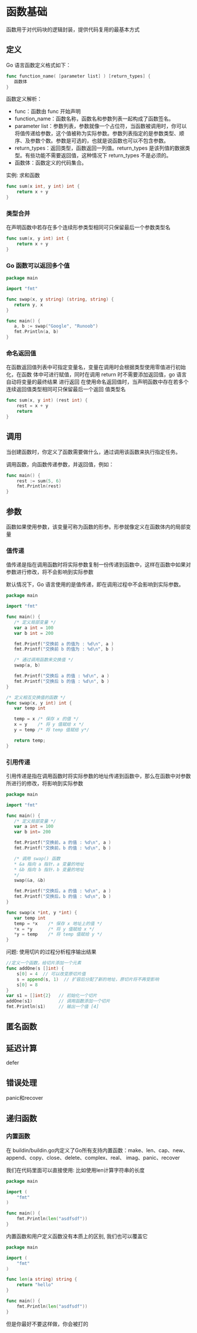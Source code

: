 # 函数基础

函数用于对代码块的逻辑封装，提供代码复用的最基本方式

## 定义

Go 语言函数定义格式如下：

```go
func function_name( [parameter list] ) [return_types] {
   函数体
}
```

函数定义解析：

+ func：函数由 func 开始声明
+ function_name：函数名称，函数名和参数列表一起构成了函数签名。
+ parameter list：参数列表，参数就像一个占位符，当函数被调用时，你可以将值传递给参数，这个值被称为实际参数。参数列表指定的是参数类型、顺序、及参数个数。参数是可选的，也就是说函数也可以不包含参数。
+ return_types：返回类型，函数返回一列值。return_types 是该列值的数据类型。有些功能不需要返回值，这种情况下 return_types 不是必须的。
+ 函数体：函数定义的代码集合。

实例: 求和函数

```go
func sum(x int, y int) int {
    return x + y
}
```

### 类型合并

在声明函数中若存在多个连续形参类型相同可只保留最后一个参数类型名

```go
func sum(x, y int) int {
    return x + y
}
```

### Go 函数可以返回多个值

```go
package main

import "fmt"

func swap(x, y string) (string, string) {
   return y, x
}

func main() {
   a, b := swap("Google", "Runoob")
   fmt.Println(a, b)
}
```

### 命名返回值

在函数返回值列表中可指定变量名，变量在调用时会根据类型使用零值进行初始化，在函数
体中可进行赋值，同时在调用 return 时不需要添加返回值，go 语言自动将变量的最终结果
进行返回
在使用命名返回值时，当声明函数中存在若多个连续返回值类型相同可只保留最后一个返回
值类型名

```go
func sum(x, y int) (rest int) {
    rest = x + y
    return
}
```

## 调用

当创建函数时，你定义了函数需要做什么，通过调用该函数来执行指定任务。

调用函数，向函数传递参数，并返回值，例如：

```go
func main() {
    rest := sum(5, 6)
    fmt.Println(rest)
}
```

## 参数

函数如果使用参数，该变量可称为函数的形参。形参就像定义在函数体内的局部变量

### 值传递

值传递是指在调用函数时将实际参数复制一份传递到函数中，这样在函数中如果对参数进行修改，将不会影响到实际参数

默认情况下，Go 语言使用的是值传递，即在调用过程中不会影响到实际参数。

```go
package main

import "fmt"

func main() {
   /* 定义局部变量 */
   var a int = 100
   var b int = 200

   fmt.Printf("交换前 a 的值为 : %d\n", a )
   fmt.Printf("交换前 b 的值为 : %d\n", b )

   /* 通过调用函数来交换值 */
   swap(a, b)

   fmt.Printf("交换后 a 的值 : %d\n", a )
   fmt.Printf("交换后 b 的值 : %d\n", b )
}

/* 定义相互交换值的函数 */
func swap(x, y int) int {
   var temp int

   temp = x /* 保存 x 的值 */
   x = y    /* 将 y 值赋给 x */
   y = temp /* 将 temp 值赋给 y*/

   return temp;
}
```

### 引用传递

引用传递是指在调用函数时将实际参数的地址传递到函数中，那么在函数中对参数所进行的修改，将影响到实际参数

```go
package main

import "fmt"

func main() {
   /* 定义局部变量 */
   var a int = 100
   var b int= 200

   fmt.Printf("交换前，a 的值 : %d\n", a )
   fmt.Printf("交换前，b 的值 : %d\n", b )

   /* 调用 swap() 函数
   * &a 指向 a 指针，a 变量的地址
   * &b 指向 b 指针，b 变量的地址
   */
   swap(&a, &b)

   fmt.Printf("交换后，a 的值 : %d\n", a )
   fmt.Printf("交换后，b 的值 : %d\n", b )
}

func swap(x *int, y *int) {
   var temp int
   temp = *x    /* 保存 x 地址上的值 */
   *x = *y      /* 将 y 值赋给 x */
   *y = temp    /* 将 temp 值赋给 y */
}
```

问题: 使用切片的过程分析程序输出结果

```go
//定义一个函数，给切片添加一个元素
func addOne(s []int) {
    s[0] = 4  // 可以改变原切片值
    s = append(s, 1)  // 扩容后分配了新的地址，原切片将不再受影响
    s[0] = 8 
}
var s1 = []int{2}   // 初始化一个切片
addOne(s1)          // 调用函数添加一个切片
fmt.Println(s1)     // 输出一个值 [4]
```

## 匿名函数

## 延迟计算

defer

## 错误处理

panic和recover

## 递归函数

### 内置函数
在 buildin/buildin.go内定义了Go所有支持内置函数：make、len、cap、new、append、copy、close、delete、complex、real、 imag、panic、recover

我们在代码里面可以直接使用: 比如使用len计算字符串的长度
```go
package main

import (
	"fmt"
)

func main() {
	fmt.Println(len("asdfsdf"))
}
```

内置函数和用户定义函数没有本质上的区别, 我们也可以覆盖它
```go
package main

import (
	"fmt"
)

func len(a string) string {
	return "hello"
}

func main() {
	fmt.Println(len("asdfsdf"))
}
```
但是你最好不要这样做，你会被打的